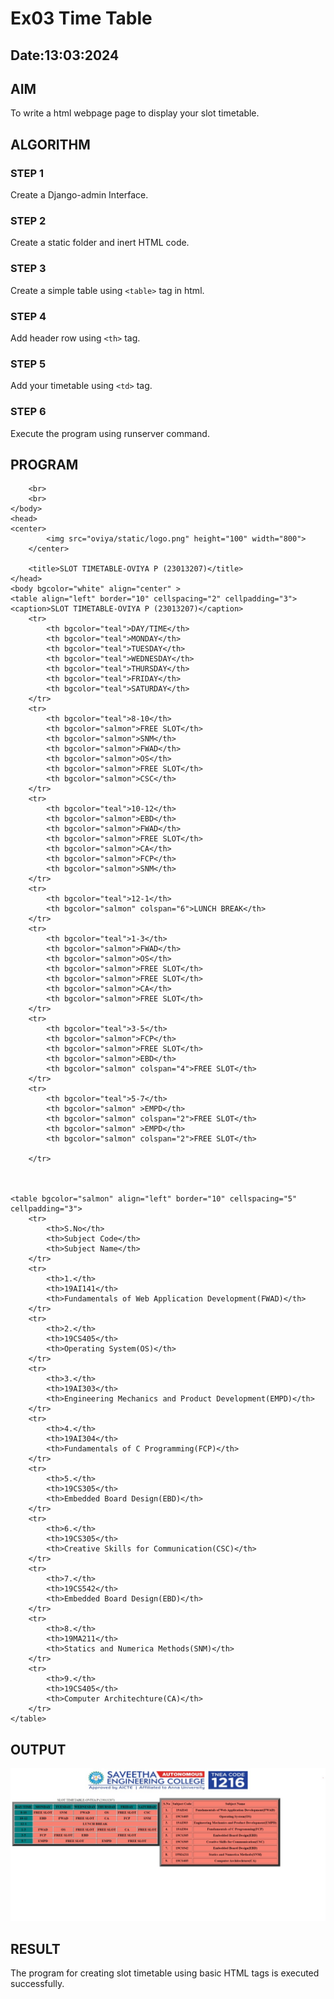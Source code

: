 # Ex03 Time Table
## Date:13:03:2024

## AIM
To write a html webpage page to display your slot timetable.

## ALGORITHM
### STEP 1
Create a Django-admin Interface.

### STEP 2
Create a static folder and inert HTML code.

### STEP 3
Create a simple table using ```<table>``` tag in html.

### STEP 4
Add header row using ```<th>``` tag.

### STEP 5
Add your timetable using ```<td>``` tag.

### STEP 6
Execute the program using runserver command.

## PROGRAM
<html>
    <title>TIME TABLE</title>
    <body>
       
        <br>
        <br>
    </body>
    <head>
    <center>
            <img src="oviya/static/logo.png" height="100" width="800">
        </center>

        <title>SLOT TIMETABLE-OVIYA P (23013207)</title>
    </head>
    <body bgcolor="white" align="center" >
    <table align="left" border="10" cellspacing="2" cellpadding="3">
    <caption>SLOT TIMETABLE-OVIYA P (23013207)</caption>
        <tr>
            <th bgcolor="teal">DAY/TIME</th>
            <th bgcolor="teal">MONDAY</th>
            <th bgcolor="teal">TUESDAY</th>
            <th bgcolor="teal">WEDNESDAY</th>
            <th bgcolor="teal">THURSDAY</th>
            <th bgcolor="teal">FRIDAY</th>
            <th bgcolor="teal">SATURDAY</th>
        </tr>
        <tr>
            <th bgcolor="teal">8-10</th>
            <th bgcolor="salmon">FREE SLOT</th>
            <th bgcolor="salmon">SNM</th>
            <th bgcolor="salmon">FWAD</th>
            <th bgcolor="salmon">OS</th>
            <th bgcolor="salmon">FREE SLOT</th>
            <th bgcolor="salmon">CSC</th>
        </tr>
        <tr>
            <th bgcolor="teal">10-12</th>
            <th bgcolor="salmon">EBD</th>
            <th bgcolor="salmon">FWAD</th>
            <th bgcolor="salmon">FREE SLOT</th>
            <th bgcolor="salmon">CA</th>
            <th bgcolor="salmon">FCP</th>
            <th bgcolor="salmon">SNM</th>
        </tr>
        <tr>
            <th bgcolor="teal">12-1</th>
            <th bgcolor="salmon" colspan="6">LUNCH BREAK</th>
        </tr>
        <tr>
            <th bgcolor="teal">1-3</th>
            <th bgcolor="salmon">FWAD</th>
            <th bgcolor="salmon">OS</th>
            <th bgcolor="salmon">FREE SLOT</th>
            <th bgcolor="salmon">FREE SLOT</th>
            <th bgcolor="salmon">CA</th>
            <th bgcolor="salmon">FREE SLOT</th>
        </tr>
        <tr>
            <th bgcolor="teal">3-5</th>
            <th bgcolor="salmon">FCP</th>
            <th bgcolor="salmon">FREE SLOT</th>
            <th bgcolor="salmon">EBD</th>
            <th bgcolor="salmon" colspan="4">FREE SLOT</th>
        </tr>
        <tr>
            <th bgcolor="teal">5-7</th>
            <th bgcolor="salmon" >EMPD</th>
            <th bgcolor="salmon" colspan="2">FREE SLOT</th>
            <th bgcolor="salmon" >EMPD</th>
            <th bgcolor="salmon" colspan="2">FREE SLOT</th>

        </tr>
        


    <table bgcolor="salmon" align="left" border="10" cellspacing="5" cellpadding="3">
        <tr>
            <th>S.No</th>
            <th>Subject Code</th>
            <th>Subject Name</th>
        </tr>
        <tr>
            <th>1.</th>
            <th>19AI141</th>
            <th>Fundamentals of Web Application Development(FWAD)</th>
        </tr>
        <tr>
            <th>2.</th>
            <th>19CS405</th>
            <th>Operating System(OS)</th>
        </tr>
        <tr>
            <th>3.</th>
            <th>19AI303</th>
            <th>Engineering Mechanics and Product Development(EMPD)</th>
        </tr>
        <tr>
            <th>4.</th>
            <th>19AI304</th>
            <th>Fundamentals of C Programming(FCP)</th>
        </tr>
        <tr>
            <th>5.</th>
            <th>19CS305</th>
            <th>Embedded Board Design(EBD)</th>
        </tr>
        <tr>
            <th>6.</th>
            <th>19CS305</th>
            <th>Creative Skills for Communication(CSC)</th>
        </tr>
        <tr>
            <th>7.</th>
            <th>19CS542</th>
            <th>Embedded Board Design(EBD)</th>
        </tr>
        <tr>
            <th>8.</th>
            <th>19MA211</th>
            <th>Statics and Numerica Methods(SNM)</th>
        </tr>
        <tr>
            <th>9.</th>
            <th>19CS405</th>
            <th>Computer Architechture(CA)</th>
        </tr>
    </table>
</body>
</html>
</html>

## OUTPUT
![output](<EX-03 WEB OUTPUT.jpg>)

## RESULT
The program for creating slot timetable using basic HTML tags is executed successfully.
